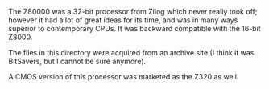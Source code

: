 The Z80000 was a 32-bit processor from Zilog which never really took off;
however it had a lot of great ideas for its time, and was in many ways superior to contemporary CPUs.
It was backward compatible with the 16-bit Z8000.

The files in this directory were acquired from an archive site (I think it was BitSavers, but I cannot be sure anymore).

A CMOS version of this processor was marketed as the Z320 as well.
